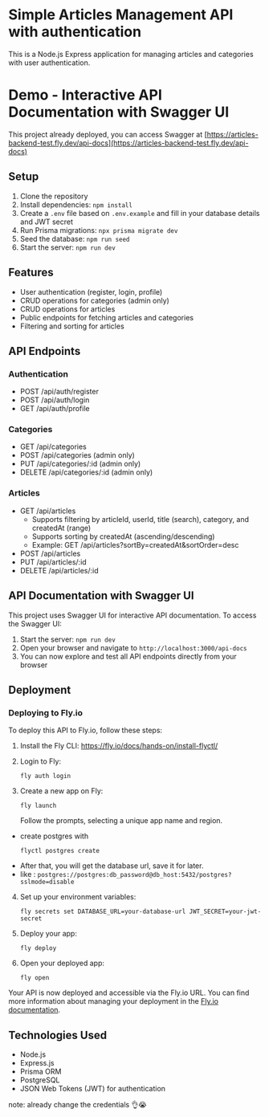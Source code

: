 # Simple Articles Management API with authentication


This is a Node.js Express application for managing articles and categories with user authentication.

# Demo - Interactive API Documentation with Swagger UI
 
This project already deployed, you can access Swagger at [https://articles-backend-test.fly.dev/api-docs](https://articles-backend-test.fly.dev/api-docs)

## Setup

1. Clone the repository
2. Install dependencies: `npm install`
3. Create a `.env` file based on `.env.example` and fill in your database details and JWT secret
4. Run Prisma migrations: `npx prisma migrate dev`
5. Seed the database: `npm run seed`
6. Start the server: `npm run dev`

## Features

- User authentication (register, login, profile)
- CRUD operations for categories (admin only)
- CRUD operations for articles
- Public endpoints for fetching articles and categories
- Filtering and sorting for articles

## API Endpoints

### Authentication
- POST /api/auth/register
- POST /api/auth/login
- GET /api/auth/profile

### Categories
- GET /api/categories
- POST /api/categories (admin only)
- PUT /api/categories/:id (admin only)
- DELETE /api/categories/:id (admin only)

### Articles
- GET /api/articles
    - Supports filtering by articleId, userId, title (search), category, and createdAt (range)
    - Supports sorting by createdAt (ascending/descending)
    - Example: GET /api/articles?sortBy=createdAt&sortOrder=desc
- POST /api/articles
- PUT /api/articles/:id
- DELETE /api/articles/:id

## API Documentation with Swagger UI

This project uses Swagger UI for interactive API documentation. To access the Swagger UI:

1. Start the server: `npm run dev`
2. Open your browser and navigate to `http://localhost:3000/api-docs`
3. You can now explore and test all API endpoints directly from your browser

## Deployment

### Deploying to Fly.io

To deploy this API to Fly.io, follow these steps:

1. Install the Fly CLI: https://fly.io/docs/hands-on/install-flyctl/

2. Login to Fly:
   ```
   fly auth login
   ```

3. Create a new app on Fly:
   
   ```
   fly launch
   ```
   
   Follow the prompts, selecting a unique app name and region.

- create postgres with 
    ```
    flyctl postgres create
    ```
- After that, you will get the database url, save it for later. 
- like : ```postgres://postgres:db_password@db_host:5432/postgres?sslmode=disable```

4. Set up your environment variables:
   ```
   fly secrets set DATABASE_URL=your-database-url JWT_SECRET=your-jwt-secret
   ```

5. Deploy your app:
   ```
   fly deploy
   ```

6. Open your deployed app:
   ```
   fly open
   ```

Your API is now deployed and accessible via the Fly.io URL. You can find more information about managing your deployment in the [Fly.io documentation](https://fly.io/docs/).

## Technologies Used

- Node.js
- Express.js
- Prisma ORM
- PostgreSQL
- JSON Web Tokens (JWT) for authentication

note: already change the credentials 👌😭
